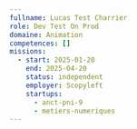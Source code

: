 ```yaml
---
fullname: Lucas Test Charrier
role: Dev Test On Prod
domaine: Animation
competences: []
missions:
  - start: 2025-01-20
    end: 2025-04-20
    status: independent
    employer: Scopyleft
    startups:
      - anct-pni-9
      - metiers-numeriques
---
```

